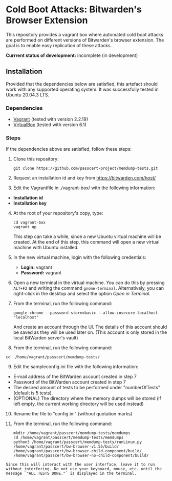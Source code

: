 # Cold Boot Attacks: Bitwarden's Browser Extension
This repository provides a vagrant box where automated cold boot attacks are performed on different versions of Bitwarden's browser extension. The goal is to enable easy replication of these attacks.

**Currrent status of development:** incomplete (in development)

## Installation
Provided that the dependencies below are satisfied, this artefact should work with any supported operating system. It was successfully tested in Ubuntu 20.04.3 LTS.

### Dependencies
 - [Vagrant](https://www.vagrantup.com/) (tested with version 2.2.19)
 - [VirtualBox]() (tested with version 6.1)

### Steps
If the dependencies above are satisfied, follow these steps:

 1. Clone this repository:

    ```
    git clone https://github.com/passcert-project/memdump-tests.git
    ```
 2. Request an installation id and key from https://bitwarden.com/host/

 3. Edit the Vagrantfile in ./vagrant-box/ with the following information:
   - **Installation id**
   - **Installation key**

 4. At the root of your repository's copy, type:

    ```
    cd vagrant-box
    vagrant up
    ```

    This step can take a while, since a new Ubuntu virtual machine will be created. At the end of this step, this command will open a new virtual machine with Ubuntu installed.

 5. In the new virtual machine, login with the following credentials:

    - **Login:** vagrant
    - **Password:** vagrant

 6. Open a new terminal in the virtual machine. You can do this by pressing `ALT+F2` and writing the command `gnome-terminal`. Alternatively, you can right-click in the desktop and select the option _Open in Terminal_.

 7. From the terminal, run the following command:
    ```
    google-chrome --password-store=basic --allow-insecure-localhost "localhost"
    ```
    And create an account through the UI. The details of this account should be saved as they will be used later on.
    (This account is only stored in the local BitWarden server's vault)

 8. From the terminal, run the following command:
   ```
   cd  /home/vagrant/passcert/memdump-tests/
   ```
 9. Edit the sampleconfig.ini file with the following information:
   - E-mail address of the BitWarden account created in step 7
   - Password of the BitWarden account created in step 7
   - The desired amount of tests to be performed under "numberOfTests" (default is 5 tests).
   - (OPTIONAL) The directory where the memory dumps will be stored (if left empty, the current working directory will be used instead)

 10. Rename the file to "config.ini" (without quotation marks)

 11. From the terminal, run the following command:

     ```
     mkdir /home/vagrant/passcert/memdump-tests/memdumps
     cd /home/vagrant/passcert/memdump-tests/memdumps
     python3 /home/vagrant/passcert/memdump-tests/runLinux.py /home/vagrant/passcert/bw-browser-v1.55/build/ /home/vagrant/passcert/bw-browser-child-component/build/ /home/vagrant/passcert/bw-browser-no-child-component/build/
     ```

    Since this will interact with the user interface, leave it to run without interfering. Do not use your keyboard, mouse, etc. until the message `"ALL TESTS DONE."` is displayed in the terminal.